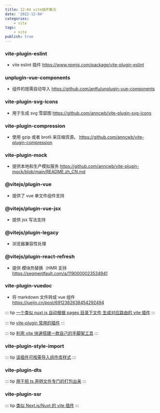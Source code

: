 ```yaml
---
title: 12-04 vite插件集合
date: '2022-12-04'
categories:
    - vite
tags:
    - vite
publish: true
---
```


### vite-plugin-eslint

-   vite eslint 插件
    https://www.npmjs.com/package/vite-plugin-eslint

### unplugin-vue-components

-   组件的按需自动导入
    https://github.com/antfu/unplugin-vue-components

### vite-plugin-svg-icons

-   用于生成 svg 雪碧图
    https://github.com/anncwb/vite-plugin-svg-icons

### vite-plugin-compression

-   使用 gzip 或者 brotli 来压缩资源。
    https://github.com/anncwb/vite-plugin-compression

### vite-plugin-mock

-   提供本地和生产模拟服务
    https://github.com/anncwb/vite-plugin-mock/blob/main/README.zh_CN.md

### @vitejs/plugin-vue

-   提供了 vue 单文件组件支持

### @vitejs/plugin-vue-jsx

-   提供 jsx 写法支持

### @vitejs/plugin-legacy

-   浏览器兼容性处理

### @vitejs/plugin-react-refresh

-   提供 模块热替换（HMR 支持 https://segmentfault.com/a/1190000023534941

### vite-plugin-vuedoc

-   将 markdown 文件转成 vue 组件 https://juejin.cn/post/6912362638454292494

::: tip
<a href="https://github.com/hannoeru/vite-plugin-pages#file-system-routing" target="_blank" >一个类似 nuxt.js 自动根据 pages 目录下文件 生成对应路由的 vite 插件</a>
:::

::: tip
<a href="https://juejin.cn/post/6993740289605124126" target="_blank" >vite-plugin 常用的插件</a>
:::

::: tip
<a href="https://www.zhihu.com/answer/2277539792" target="_blank" >利用 vite 快速搭建一款自己的手脚架工具</a>
:::

### vite-plugin-style-import

::: tip
<a href="https://github.com/vbenjs/vite-plugin-style-import/blob/main/README.zh_CN.md" target="_blank" >该插件可按需导入组件库样式</a>
:::

### vite-plugin-dts

::: tip
<a href="https://github.com/vbenjs/vite-plugin-style-import/blob/main/README.zh_CN.md" target="_blank" >用于把 ts 声明文件专门的打包出来</a>
:::

### vite-plugin-ssr

::: tip
<a href="https://cn.vite-plugin-ssr.com/" target="_blank" >类似 Next.js/Nuxt 的 vite 插件</a>
:::
